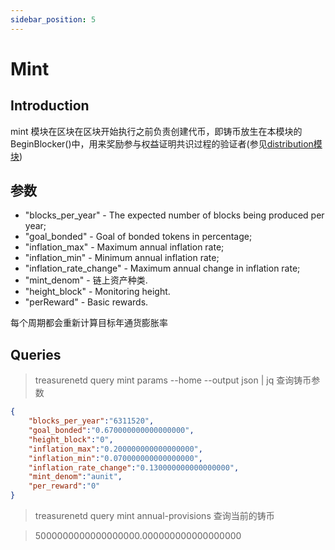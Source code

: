 ```yaml
---
sidebar_position: 5
---
```


# Mint

## Introduction

mint 模块在区块在区块开始执行之前负责创建代币，即铸币放生在本模块的BeginBlocker()中，用来奖励参与权益证明共识过程的验证者(参见[distribution模块](./distribution.md))

## 参数

* "blocks_per_year" - The expected number of blocks being produced per year;
* "goal_bonded" - Goal of bonded tokens in percentage;
* "inflation_max" - Maximum annual inflation rate;
* "inflation_min" - Minimum annual inflation rate;
* "inflation_rate_change" - Maximum annual change in inflation rate;
* "mint_denom" - 链上资产种类.
* "height_block" - Monitoring height.
* "perReward" - Basic rewards.

每个周期都会重新计算目标年通货膨胀率

## Queries

   > treasurenetd query mint params --home --output json | jq 查询铸币参数


```json
{
    "blocks_per_year":"6311520",
    "goal_bonded":"0.670000000000000000",
    "height_block":"0",  
    "inflation_max":"0.200000000000000000",
    "inflation_min":"0.070000000000000000",
    "inflation_rate_change":"0.130000000000000000",
    "mint_denom":"aunit",
    "per_reward":"0"
}
```

   > treasurenetd query mint annual-provisions 查询当前的铸币

   >5000000000000000000.000000000000000000






